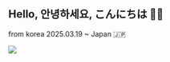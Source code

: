 ## Hello, 안녕하세요, こんにちは 👋🏻

from korea
2025.03.19 ~ Japan 🇯🇵

<img src="https://img.shields.io/badge/C++-A8B9CC.svg?style=for-the-badge&logo=cplusplus&logoColor=00599C" />

<!--
**jejes323/jejes323** is a ✨ _special_ ✨ repository because its `README.md` (this file) appears on your GitHub profile.

Here are some ideas to get you started:

- 🔭 I’m currently working on ...
- 🌱 I’m currently learning ...
- 👯 I’m looking to collaborate on ...
- 🤔 I’m looking for help with ...
- 💬 Ask me about ...
- 📫 How to reach me: ...
- 😄 Pronouns: ...
- ⚡ Fun fact: ...
-->
